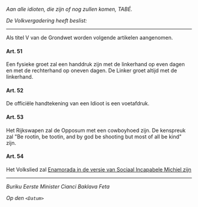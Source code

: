 _Aan alle idioten, die zijn of nog zullen komen, TABÉ._

_De Volkvergadering heeft beslist:_

--------------------------
Als titel V van de Grondwet worden volgende artikelen aangenomen.

#### Art. 51
Een fysieke groet zal een handdruk zijn met de linkerhand op even dagen en met de rechterhand op oneven dagen. De Linker groet altijd met de linkerhand.

#### Art. 52
De officiële handtekening van een Idioot is een voetafdruk.

#### Art. 53
Het Rijkswapen zal de Opposum met een cowboyhoed zijn. De kenspreuk zal "Be rootin, be tootin, and by god be shooting but most of all be kind" zijn.

#### Art. 54
Het Volkslied zal [Enamorada in de versie van Sociaal Incapabele Michiel zijn](https://www.youtube.com/watch?v=fbIXwKYvFYc)

--------------------------

_Buriku Eerste Minister Cianci Baklava Feta_

_Op den ``<Datum>``_